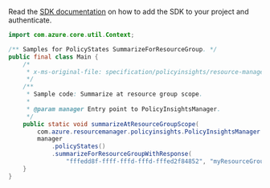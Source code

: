Read the [SDK documentation](https://github.com/Azure/azure-sdk-for-java/blob/azure-resourcemanager-policyinsights_1.0.0-beta.2/sdk/policyinsights/azure-resourcemanager-policyinsights/README.md) on how to add the SDK to your project and authenticate.

```java
import com.azure.core.util.Context;

/** Samples for PolicyStates SummarizeForResourceGroup. */
public final class Main {
    /*
     * x-ms-original-file: specification/policyinsights/resource-manager/Microsoft.PolicyInsights/stable/2019-10-01/examples/PolicyStates_SummarizeResourceGroupScope.json
     */
    /**
     * Sample code: Summarize at resource group scope.
     *
     * @param manager Entry point to PolicyInsightsManager.
     */
    public static void summarizeAtResourceGroupScope(
        com.azure.resourcemanager.policyinsights.PolicyInsightsManager manager) {
        manager
            .policyStates()
            .summarizeForResourceGroupWithResponse(
                "fffedd8f-ffff-fffd-fffd-fffed2f84852", "myResourceGroup", null, null, null, null, Context.NONE);
    }
}
```

